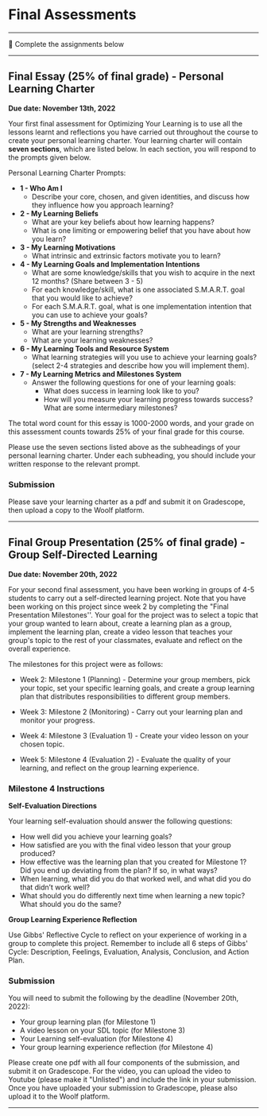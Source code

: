 # Final Assessments

---

<aside>


📝 Complete the assignments below

</aside>

---

## **Final Essay (25% of final grade) - Personal Learning Charter**

**Due date: November 13th, 2022**

Your first final assessment for Optimizing Your Learning is to use all the lessons learnt and reflections you have carried out throughout the course to create your personal learning charter. Your learning charter will contain **seven sections**, which are listed below. In each section, you will respond to the prompts given below.

Personal Learning Charter Prompts:
- **1 - Who Am I**
  - Describe your core, chosen, and given identities, and discuss how they influence how you approach learning?
- **2 - My Learning Beliefs**
  - What are your key beliefs about how learning happens?
  - What is one limiting or empowering belief that you have about how you learn?
- **3 - My Learning Motivations** 
  - What intrinsic and extrinsic factors motivate you to learn? 
- **4 - My Learning Goals and Implementation Intentions** 
  - What are some knowledge/skills that you wish to acquire in the next 12 months? (Share between 3 - 5)
  - For each knowledge/skill, what is one associated S.M.A.R.T. goal that you would like to achieve?
  - For each S.M.A.R.T. goal, what is one implementation intention that you can use to achieve your goals?  
- **5 - My Strengths and Weaknesses**
  - What are your learning strengths? 
  - What are your learning weaknesses?
- **6 - My Learning Tools and Resource System** 
  - What learning strategies will you use to achieve your learning goals? (select 2-4 strategies and describe how you will implement them).
- **7 - My Learning Metrics and Milestones System** 
  - Answer the following questions for one of your learning goals:
    - What does success in learning look like to you?
    - How will you measure your learning progress towards success? What are some intermediary milestones?


The total word count for this essay is 1000-2000 words, and your grade on this assessment counts towards 25% of your final grade for this course.

Please use the seven sections listed above as the subheadings of your personal learning charter. Under each subheading, you should include your written response to the relevant prompt.

### Submission

Please save your learning charter as a pdf and submit it on Gradescope, then upload a copy to the Woolf platform.

---


## **Final Group Presentation (25% of final grade) - Group Self-Directed Learning**

**Due date: November 20th, 2022**

For your second final assessment, you have been working in groups of 4-5 students to carry out a self-directed learning project. Note that you have been working on this project since week 2 by completing the "Final Presentation Milestones''. Your goal for the project was to select a topic that your group wanted to learn about, create a learning plan as a group, implement the learning plan, create a video lesson that teaches your group's topic to the rest of your classmates, evaluate and reflect on the overall experience.  

The milestones for this project were as follows:

- Week 2: Milestone 1 (Planning) -  Determine your group members, pick your topic, set your specific learning goals, and create a group learning plan that distributes responsibilities to different group members.

- Week 3: Milestone 2 (Monitoring) - Carry out your learning plan and monitor your progress.

- Week 4: Milestone 3 (Evaluation 1) - Create your video lesson on your chosen topic.

- Week 5: Milestone 4 (Evaluation 2) - Evaluate the quality of your learning, and reflect on the group learning experience.

### Milestone 4 Instructions

**Self-Evaluation Directions**

Your learning self-evaluation should answer the following questions:

- How well did you achieve your learning goals? 
- How satisfied are you with the final video lesson that your group produced?
- How effective was the learning plan that you created for Milestone 1? Did you end up deviating from the plan? If so, in what ways?
- When learning, what did you do that worked well, and what did you do that didn’t work well?
- What should you do differently next time when learning a new topic? What should you do the same?

**Group Learning Experience Reflection**

Use Gibbs' Reflective Cycle to reflect on your experience of working in a group to complete this project. Remember to include all 6 steps of Gibbs' Cycle: Description, Feelings, Evaluation, Analysis, Conclusion, and Action Plan.

### Submission

You will need to submit the following by the deadline (November 20th, 2022):
- Your group learning plan (for Milestone 1)
- A video lesson on your SDL topic (for Milestone 3)
- Your Learning self-evaluation (for Milestone 4)
- Your group learning experience reflection (for Milestone 4)

Please create one pdf with all four components of the submission, and submit it on Gradescope. For the video, you can upload the video to Youtube (please make it "Unlisted") and include the link in your submission. Once you have uploaded your submission to Gradescope, please also upload it to the Woolf platform.

---
